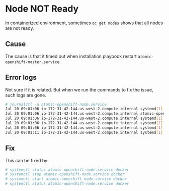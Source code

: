 # Node NOT Ready

In containerized environment, sometimes <code>oc get nodes</code> shows that all nodes are not ready.

## Cause
The cause is that it timed out when installation playbook restart <code>atomic-openshift-master.service</code>.

## Error logs
Not sure if it is related. But when we run the commands to fix the issue, such logs are gone.

```sh
# journalctl -u atomic-openshift-node.service
Jul 20 09:01:06 ip-172-31-42-144.us-west-2.compute.internal systemd[1]: atomic-openshift-node.service: main process exited, code=exited, status=255/n/a
Jul 20 09:01:06 ip-172-31-42-144.us-west-2.compute.internal atomic-openshift-node[51294]: Error response from daemon: No such container: atomic-openshift-node
Jul 20 09:01:06 ip-172-31-42-144.us-west-2.compute.internal systemd[1]: atomic-openshift-node.service: control process exited, code=exited status=1
Jul 20 09:01:06 ip-172-31-42-144.us-west-2.compute.internal systemd[1]: Unit atomic-openshift-node.service entered failed state.
Jul 20 09:01:06 ip-172-31-42-144.us-west-2.compute.internal systemd[1]: atomic-openshift-node.service failed.
Jul 20 09:01:11 ip-172-31-42-144.us-west-2.compute.internal systemd[1]: atomic-openshift-node.service holdoff time over, scheduling restart.
```

## Fix
This can be fixed by:

```sh
# systemctl status atomic-openshift-node.service docker
# systemctl stop atomic-openshift-node.service docker
# systemctl start atomic-openshift-node.service docker
# systemctl status atomic-openshift-node.service docker
```
